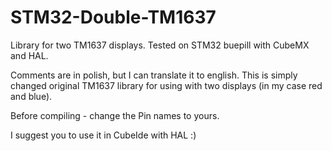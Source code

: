 # STM32-Double-TM1637
Library for two TM1637 displays. Tested on STM32 buepill with CubeMX and HAL.

Comments are in polish, but I can translate it to english. This is simply changed original TM1637 library for using with two displays (in my case red and blue).

Before compiling - change the Pin names to yours.

I suggest you to use it in CubeIde with HAL :)
